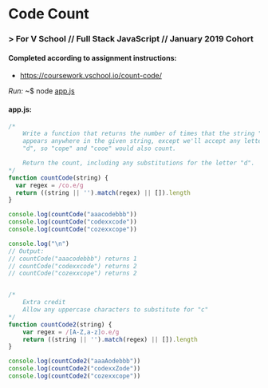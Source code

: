 # Code Count
### > For V School // Full Stack JavaScript // January 2019 Cohort

#### Completed according to assignment instructions: 
- https://coursework.vschool.io/count-code/

*Run:* ~$ node <a href="app.js">app.js</a>

#### app.js:

```javascript
/* 
    Write a function that returns the number of times that the string "code" 
    appears anywhere in the given string, except we'll accept any letter for 
    "d", so "cope" and "cooe" would also count.

    Return the count, including any substitutions for the letter "d".
*/
function countCode(string) {  
  var regex = /co.e/g
  return ((string || '').match(regex) || []).length
}

console.log(countCode("aaacodebbb"))
console.log(countCode("codexxcode"))
console.log(countCode("cozexxcope"))

console.log("\n")
// Output: 
// countCode("aaacodebbb") returns 1
// countCode("codexxcode") returns 2
// countCode("cozexxcope") returns 2


/* 
    Extra credit
    Allow any uppercase characters to substitute for "c"
*/
function countCode2(string) {  
    var regex = /[A-Z,a-z]o.e/g
    return ((string || '').match(regex) || []).length
}

console.log(countCode2("aaaAodebbb"))
console.log(countCode2("codexxZode"))
console.log(countCode2("cozexxcope"))
```
